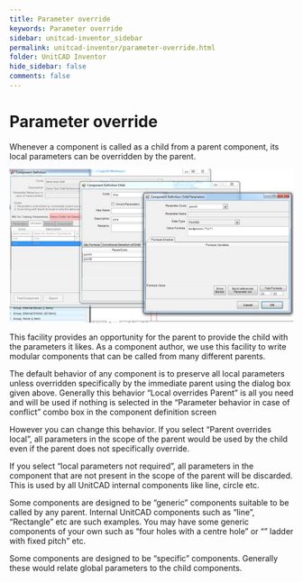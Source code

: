 ```yaml
---
title: Parameter override
keywords: Parameter override
sidebar: unitcad-inventor_sidebar
permalink: unitcad-inventor/parameter-override.html
folder: UnitCAD Inventor
hide_sidebar: false
comments: false
---
```



# Parameter override



Whenever a component is called as a child from a parent component, its local parameters can be overridden by the parent.

![](/images/component-defition-childpara.jpg)

This facility provides an opportunity for the parent to provide the child with the parameters it likes. As a component author, we use this facility to write modular components that can be called from many different parents.

The default behavior of any component is to preserve all local parameters unless overridden specifically by the immediate parent using the dialog box given above. Generally this behavior “Local overrides Parent” is all you need and will be used if nothing is selected in the “Parameter behavior in case of conflict” combo box in the component definition screen

However you can change this behavior. If you select “Parent overrides local”, all parameters in the scope of the parent would be used by the child even if the parent does not specifically override.

If you select “local parameters not required”, all parameters in the component that are not present in the scope of the parent will be discarded. This is used by all UnitCAD internal components like line, circle etc.

Some components are designed to be “generic” components suitable to be called by any parent. Internal UnitCAD components such as “line”, “Rectangle” etc are such examples. You may have some generic components of your own such as “four holes with a centre hole” or “” ladder with fixed pitch” etc.

Some components are designed to be “specific” components. Generally these would relate global parameters to the child components.
